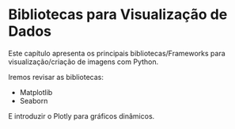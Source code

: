 # Bibliotecas para Visualização de Dados

Este capítulo apresenta os principais bibliotecas/Frameworks para visualização/criação de imagens com Python.

Iremos revisar as bibliotecas:
- Matplotlib 
- Seaborn

E introduzir o Plotly para gráficos dinâmicos. 